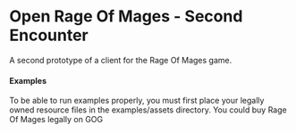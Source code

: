 # Open Rage Of Mages - Second Encounter
A second prototype of a client for the Rage Of Mages game.

#### Examples
To be able to run examples properly, you must first place your 
legally owned resource files in the examples/assets directory. You could 
buy Rage Of Mages legally on GOG
